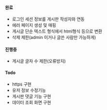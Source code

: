 


#### 완료
- 로그인 세션 정보를 게시판 작성자와 연동
- 에러 페이지 생성 및 매핑
- 게시글 단순 텍스트 형식에서 html형식 등으로 변환
- 삭제 제한(admin 이거나 글쓴 사람만 가능하게)

#### 진행중
- 게시글 글자 수 제한(오류방지)

#### Todo


- https 구현
- 유저 정보 수정기능
- 게시판 댓글 기능 구현
- 데이터 조회 화면 구현
